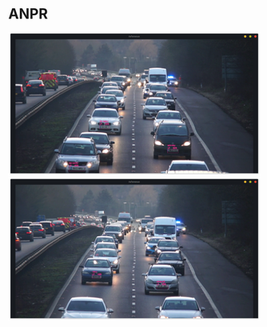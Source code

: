 # ANPR

<img src="/screens/sc1.png" alt="My cool logo"/>
<img src="/screens/sc2.png" alt="My cool logo"/>
